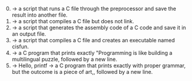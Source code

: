 0. -> a script that runs a C file through the preprocessor and save the result into another file.
1. ->  a script that compiles a C file but does not link.
2. ->  a script that generates the assembly code of a C code and save it in an output file.
3. ->  a script that compiles a C file and creates an executable named cisfun.
4. -> a C program that prints exactly "Programming is like building a multilingual puzzle, followed by a new line.
5. -> Hello, printf -> a C program that prints exactly with proper grammar, but the outcome is a piece of art,, followed by a new line.
